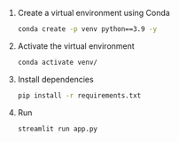 1. Create a virtual environment using Conda
   ```bash
   conda create -p venv python==3.9 -y

2. Activate the virtual environment
   ```bash
   conda activate venv/

3. Install dependencies
   ```bash
   pip install -r requirements.txt

4. Run
   ```bash
   streamlit run app.py

